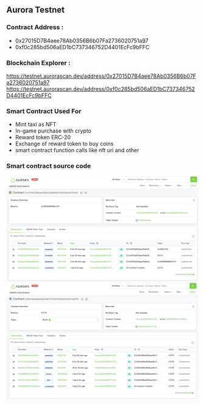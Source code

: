 ## Aurora Testnet

### Contract Address : 
* 0x27015D7B4aee78Ab0356B6b07Fa2736020751a97
* 0xf0c285bd506aED1bC737346752D4401EcFc9bFFC

### Blockchain Explorer : 
https://testnet.aurorascan.dev/address/0x27015D7B4aee78Ab0356B6b07Fa2736020751a97
https://testnet.aurorascan.dev/address/0xf0c285bd506aED1bC737346752D4401EcFc9bFFC

### Smart Contract Used For
* Mint taxi as NFT
* In-game purchase with crypto
* Reward token ERC-20
* Exchange of reward token to buy coins
* smart contract function calls like nft uri and other


### Smart contract source code

![Use](/Images/MTC_1.jpg)
![Use](/Images/MTC_2.jpg)
